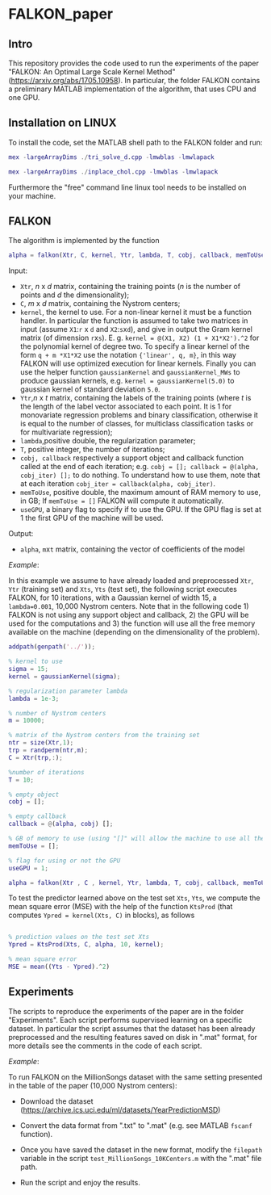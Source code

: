 # FALKON_paper

Intro
---------------------

This repository provides the code used to run the experiments of the paper "FALKON: An Optimal Large Scale Kernel Method" (https://arxiv.org/abs/1705.10958).
In particular, the folder FALKON contains a preliminary MATLAB implementation of the algorithm, that uses CPU and one GPU.

Installation on LINUX
---------------------

To install the code, set the MATLAB shell path to the FALKON folder and
run:
```matlab
mex -largeArrayDims ./tri_solve_d.cpp -lmwblas -lmwlapack
```
```matlab
mex -largeArrayDims ./inplace_chol.cpp -lmwblas -lmwlapack
```
Furthermore the "free" command line linux tool needs to be installed on your machine.

FALKON
---------------------
The algorithm is implemented by the function
```matlab
alpha = falkon(Xtr, C, kernel, Ytr, lambda, T, cobj, callback, memToUse, useGPU)
```
Input:
* `Xtr`, *n* x *d* matrix, containing the training points  (*n* is the number of points and *d* the dimensionality);
* `C`, *m* x *d* matrix, containing the Nystrom centers;
* `kernel`, the kernel to use. For a non-linear kernel it must be a function handler. In particular the function is assumed to take two matrices in input (assume `X1`:`r` x `d` and `X2`:`s`x`d`), and give in output the Gram kernel matrix (of dimension `r`x`s`). E. g. `kernel = @(X1, X2) (1 + X1*X2').^2` for the polynomial kernel of degree two. To specify a linear kernel of the form `q + m *X1*X2` use the notation `{'linear', q, m}`, in this way FALKON will use optimized execution for linear kernels. Finally you can use the helper function `gaussianKernel` and `gaussianKernel_MWs` to produce gaussian kernels, e.g. `kernel = gaussianKernel(5.0)` to gaussian kernel of standard deviation `5.0`.
* `Ytr`,*n* x *t* matrix, containing the labels of the training points  (where *t* is the length of the label vector associated to each point. It is 1 for monovariate regression problems and binary classification, otherwise it is equal to the number of classes, for multiclass classification tasks or for multivariate regression); 
* `lambda`,positive double, the regularization parameter;
* `T`, positive integer, the number of iterations;
* `cobj, callback` respectively a support object and callback function called at the end of each iteration; e.g. `cobj = []; callback = @(alpha, cobj_iter) [];` to do nothing. To understand how to use them, note that at each iteration `cobj_iter = callback(alpha, cobj_iter)`.
* `memToUse`, positive double, the maximum amount of RAM memory to use, in GB; If `memToUse = []` FALKON will compute it automatically.
* `useGPU`, a binary flag to specify if to use the GPU. If the GPU flag is set at 1 the first GPU of the machine will be used.


Output:
* `alpha`, `m`x`t` matrix, containing the vector of coefficients of the model

*Example*:

In this example we assume to have already loaded and preprocessed `Xtr`, `Ytr` (training set) and `Xts`, `Yts` (test set), the following script executes FALKON, for 10 iterations, with a Gaussian kernel of width 15,
a `lambda=0.001`, 10,000 Nystrom centers. Note that in the following code 1) FALKON is not using
any support object and callback, 2) the GPU will be used for the computations and 3) the function will use all the free memory available on the machine (depending on the dimensionality of the problem).

```matlab
addpath(genpath('../'));

% kernel to use
sigma = 15;
kernel = gaussianKernel(sigma);

% regularization parameter lambda
lambda = 1e-3;

% number of Nystrom centers
m = 10000;

% matrix of the Nystrom centers from the training set
ntr = size(Xtr,1);
trp = randperm(ntr,m);
C = Xtr(trp,:);

%number of iterations
T = 10;

% empty object
cobj = [];

% empty callback
callback = @(alpha, cobj) [];

% GB of memory to use (using "[]" will allow the machine to use all the free memory)
memToUse = [];

% flag for using or not the GPU
useGPU = 1;

alpha = falkon(Xtr , C , kernel, Ytr, lambda, T, cobj, callback, memToUse, useGPU);
```

To test the predictor learned above on the test set `Xts`, `Yts`, we compute the mean square error (MSE) with the help of the function `KtsProd` (that computes `Ypred = kernel(Xts, C)` in blocks), as follows

```matlab

% prediction values on the test set Xts
Ypred = KtsProd(Xts, C, alpha, 10, kernel);

% mean square error
MSE = mean((Yts - Ypred).^2)
```

Experiments
---------------------

The scripts to reproduce the experiments of the paper are in the folder "Experiments".
Each script performs supervised learning on a specific dataset.
In particular the script assumes that the dataset has been already preprocessed and the resulting features saved on disk in ".mat" format, for more details see the comments in the code of each script.

*Example*:

To run FALKON on the MillionSongs dataset with the same setting presented
in the table of the paper (10,000 Nystrom centers):

* Download the dataset (https://archive.ics.uci.edu/ml/datasets/YearPredictionMSD)

* Convert the data format from ".txt" to ".mat" (e.g. see MATLAB `fscanf` function).

* Once you have saved the dataset in the new format, modify the `filepath` variable in the script
`test_MillionSongs_10KCenters.m` with the ".mat" file path.

* Run the script and enjoy the results.
